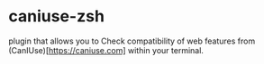 # caniuse-zsh

plugin that allows you to Check compatibility of web features from (CanIUse)[https://caniuse.com] within your terminal.
